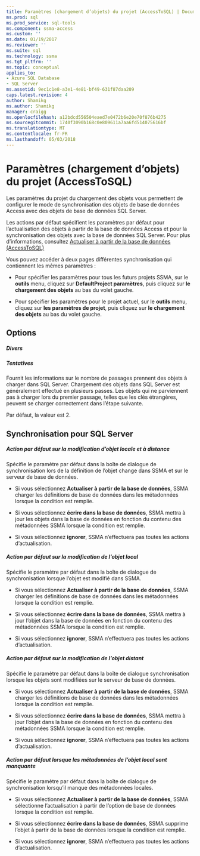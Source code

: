 ```yaml
---
title: Paramètres (chargement d’objets) du projet (AccessToSQL) | Documents Microsoft
ms.prod: sql
ms.prod_service: sql-tools
ms.component: ssma-access
ms.custom: ''
ms.date: 01/19/2017
ms.reviewer: ''
ms.suite: sql
ms.technology: ssma
ms.tgt_pltfrm: ''
ms.topic: conceptual
applies_to:
- Azure SQL Database
- SQL Server
ms.assetid: 9ec1c1e8-a3e1-4e81-bf49-631f87daa209
caps.latest.revision: 4
author: Shamikg
ms.author: Shamikg
manager: craigg
ms.openlocfilehash: a12bdcd556504eaed7e0472b6e20e70f876b4275
ms.sourcegitcommit: 1740f3090b168c0e809611a7aa6fd514075616bf
ms.translationtype: MT
ms.contentlocale: fr-FR
ms.lasthandoff: 05/03/2018
---
```

# <a name="project-settings-loading-objects-accesstosql"></a>Paramètres (chargement d’objets) du projet (AccessToSQL)
Les paramètres du projet du chargement des objets vous permettent de configurer le mode de synchronisation des objets de base de données Access avec des objets de base de données SQL Server.  
  
Les actions par défaut spécifient les paramètres par défaut pour l’actualisation des objets à partir de la base de données Access et pour la synchronisation des objets avec la base de données SQL Server. Pour plus d’informations, consultez [Actualiser à partir de la base de données &#40;AccessToSQL&#41;](../../ssma/access/refresh-from-database-accesstosql.md)  
  
Vous pouvez accéder à deux pages différentes synchronisation qui contiennent les mêmes paramètres :  
  
-   Pour spécifier les paramètres pour tous les futurs projets SSMA, sur le **outils** menu, cliquez sur **DefaultProject paramètres**, puis cliquez sur **le chargement des objets** au bas du volet gauche.  
  
-   Pour spécifier les paramètres pour le projet actuel, sur le **outils** menu, cliquez sur **les paramètres de projet**, puis cliquez sur **le chargement des objets** au bas du volet gauche.  
  
## <a name="options"></a>Options  
  
##### <a name="misc"></a>Divers  
  
##### <a name="attempts"></a>Tentatives  
Fournit les informations sur le nombre de passages prennent des objets à charger dans SQL Server. Chargement des objets dans SQL Server est généralement effectué en plusieurs passes. Les objets qui ne parviennent pas à charger lors du premier passage, telles que les clés étrangères, peuvent se charger correctement dans l’étape suivante.  
  
Par défaut, la valeur est 2.  
  
## <a name="synchronization-for-sql-server"></a>Synchronisation pour SQL Server  
  
##### <a name="default-action-on-local-and-remote-object-change"></a>Action par défaut sur la modification d’objet locale et à distance  
Spécifie le paramètre par défaut dans la boîte de dialogue de synchronisation lors de la définition de l’objet change dans SSMA et sur le serveur de base de données.  
  
-   Si vous sélectionnez **Actualiser à partir de la base de données**, SSMA charger les définitions de base de données dans les métadonnées lorsque la condition est remplie.  
  
-   Si vous sélectionnez **écrire dans la base de données**, SSMA mettra à jour les objets dans la base de données en fonction du contenu des métadonnées SSMA lorsque la condition est remplie.  
  
-   Si vous sélectionnez **ignorer**, SSMA n’effectuera pas toutes les actions d’actualisation.  
  
##### <a name="default-action-on-local-object-change"></a>Action par défaut sur la modification de l’objet local  
Spécifie le paramètre par défaut dans la boîte de dialogue de synchronisation lorsque l’objet est modifié dans SSMA.  
  
-   Si vous sélectionnez **Actualiser à partir de la base de données**, SSMA charger les définitions de base de données dans les métadonnées lorsque la condition est remplie.  
  
-   Si vous sélectionnez **écrire dans la base de données**, SSMA mettra à jour l’objet dans la base de données en fonction du contenu des métadonnées SSMA lorsque la condition est remplie.  
  
-   Si vous sélectionnez **ignorer**, SSMA n’effectuera pas toutes les actions d’actualisation.  
  
##### <a name="default-action-on-remote-object-change"></a>Action par défaut sur la modification de l’objet distant  
Spécifie le paramètre par défaut dans la boîte de dialogue synchronisation lorsque les objets sont modifiées sur le serveur de base de données.  
  
-   Si vous sélectionnez **Actualiser à partir de la base de données**, SSMA charger les définitions de base de données dans les métadonnées lorsque la condition est remplie.  
  
-   Si vous sélectionnez **écrire dans la base de données**, SSMA mettra à jour l’objet dans la base de données en fonction du contenu des métadonnées SSMA lorsque la condition est remplie.  
  
-   Si vous sélectionnez **ignorer**, SSMA n’effectuera pas toutes les actions d’actualisation.  
  
##### <a name="default-action-when-local-object-metadata-is-missing"></a>Action par défaut lorsque les métadonnées de l’objet local sont manquante  
Spécifie le paramètre par défaut dans la boîte de dialogue de synchronisation lorsqu’il manque des métadonnées locales.  
  
-   Si vous sélectionnez **Actualiser à partir de la base de données**, SSMA sélectionne l’actualisation à partir de l’option de base de données lorsque la condition est remplie.  
  
-   Si vous sélectionnez **écrire dans la base de données**, SSMA supprime l’objet à partir de la base de données lorsque la condition est remplie.  
  
-   Si vous sélectionnez **ignorer**, SSMA n’effectuera pas toutes les actions d’actualisation.  
  
